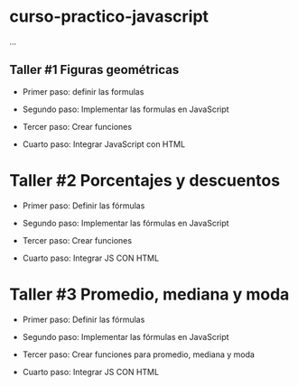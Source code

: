 # curso-practico-javascript

...

## Taller #1 Figuras geométricas

- Primer paso: definir las formulas

- Segundo paso: Implementar las formulas en JavaScript

- Tercer paso: Crear funciones

- Cuarto paso: Integrar JavaScript con HTML


# Taller #2 Porcentajes y descuentos

- Primer paso: Definir las fórmulas

- Segundo paso: Implementar las fórmulas en JavaScript

- Tercer paso: Crear funciones

- Cuarto paso: Integrar JS CON HTML


# Taller #3 Promedio, mediana y moda 

- Primer paso: Definir las fórmulas

- Segundo paso: Implementar las fórmulas en JavaScript

- Tercer paso: Crear funciones para promedio, mediana y moda

- Cuarto paso: Integrar JS CON HTML